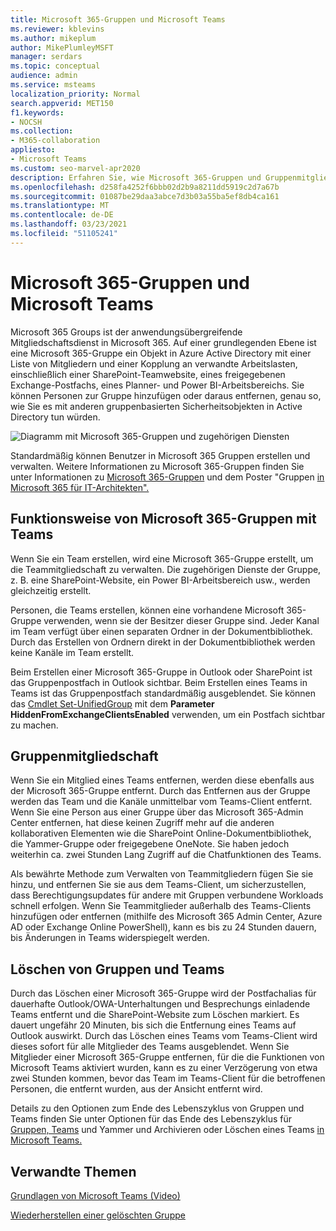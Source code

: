 ```yaml
---
title: Microsoft 365-Gruppen und Microsoft Teams
ms.reviewer: kblevins
ms.author: mikeplum
author: MikePlumleyMSFT
manager: serdars
ms.topic: conceptual
audience: admin
ms.service: msteams
localization_priority: Normal
search.appverid: MET150
f1.keywords:
- NOCSH
ms.collection:
- M365-collaboration
appliesto:
- Microsoft Teams
ms.custom: seo-marvel-apr2020
description: Erfahren Sie, wie Microsoft 365-Gruppen und Gruppenmitgliedschaften mit Microsoft Teams zusammenarbeiten.
ms.openlocfilehash: d258fa4252f6bbb02d2b9a8211dd5919c2d7a67b
ms.sourcegitcommit: 01087be29daa3abce7d3b03a55ba5ef8db4ca161
ms.translationtype: MT
ms.contentlocale: de-DE
ms.lasthandoff: 03/23/2021
ms.locfileid: "51105241"
---
```

# <a name="microsoft-365-groups-and-microsoft-teams"></a>Microsoft 365-Gruppen und Microsoft Teams

Microsoft 365 Groups ist der anwendungsübergreifende Mitgliedschaftsdienst in Microsoft 365. Auf einer grundlegenden Ebene ist eine Microsoft 365-Gruppe ein Objekt in Azure Active Directory mit einer Liste von Mitgliedern und einer Kopplung an verwandte Arbeitslasten, einschließlich einer SharePoint-Teamwebsite, eines freigegebenen Exchange-Postfachs, eines Planner- und Power BI-Arbeitsbereichs. Sie können Personen zur Gruppe hinzufügen oder daraus entfernen, genau so, wie Sie es mit anderen gruppenbasierten Sicherheitsobjekten in Active Directory tun würden.

![Diagramm mit Microsoft 365-Gruppen und zugehörigen Diensten](/microsoft-365/media/microsoft-365-groups-hub-spoke.png?view=o365-worldwide)

Standardmäßig können Benutzer in Microsoft 365 Gruppen erstellen und verwalten. Weitere Informationen zu Microsoft 365-Gruppen finden Sie unter Informationen zu [Microsoft 365-Gruppen](https://support.office.com/article/b565caa1-5c40-40ef-9915-60fdb2d97fa2) und dem Poster "Gruppen [in Microsoft 365 für IT-Architekten".](teams-architecture-solutions-posters.md#groups-in-microsoft-365)

## <a name="how-microsoft-365-groups-work-with-teams"></a>Funktionsweise von Microsoft 365-Gruppen mit Teams

Wenn Sie ein Team erstellen, wird eine Microsoft 365-Gruppe erstellt, um die Teammitgliedschaft zu verwalten. Die zugehörigen Dienste der Gruppe, z. B. eine SharePoint-Website, ein Power BI-Arbeitsbereich usw., werden gleichzeitig erstellt.

Personen, die Teams erstellen, können eine vorhandene Microsoft 365-Gruppe verwenden, wenn sie der Besitzer dieser Gruppe sind. Jeder Kanal im Team verfügt über einen separaten Ordner in der Dokumentbibliothek. Durch das Erstellen von Ordnern direkt in der Dokumentbibliothek werden keine Kanäle im Team erstellt.

Beim Erstellen einer Microsoft 365-Gruppe in Outlook oder SharePoint ist das Gruppenpostfach in Outlook sichtbar. Beim Erstellen eines Teams in Teams ist das Gruppenpostfach standardmäßig ausgeblendet. Sie können das [Cmdlet Set-UnifiedGroup](/powershell/module/exchange/users-and-groups/set-unifiedgroup) mit dem **Parameter HiddenFromExchangeClientsEnabled** verwenden, um ein Postfach sichtbar zu machen.

## <a name="group-membership"></a>Gruppenmitgliedschaft

Wenn Sie ein Mitglied eines Teams entfernen, werden diese ebenfalls aus der Microsoft 365-Gruppe entfernt. Durch das Entfernen aus der Gruppe werden das Team und die Kanäle unmittelbar vom Teams-Client entfernt. Wenn Sie eine Person aus einer Gruppe über das Microsoft 365-Admin Center entfernen, hat diese keinen Zugriff mehr auf die anderen kollaborativen Elementen wie die SharePoint Online-Dokumentbibliothek, die Yammer-Gruppe oder freigegebene OneNote. Sie haben jedoch weiterhin ca. zwei Stunden Lang Zugriff auf die Chatfunktionen des Teams.

Als bewährte Methode zum Verwalten von Teammitgliedern fügen Sie sie hinzu, und entfernen Sie sie aus dem Teams-Client, um sicherzustellen, dass Berechtigungsupdates für andere mit Gruppen verbundene Workloads schnell erfolgen. Wenn Sie Teammitglieder außerhalb des Teams-Clients hinzufügen oder entfernen (mithilfe des Microsoft 365 Admin Center, Azure AD oder Exchange Online PowerShell), kann es bis zu 24 Stunden dauern, bis Änderungen in Teams widerspiegelt werden.

## <a name="deleting-groups-and-teams"></a>Löschen von Gruppen und Teams

Durch das Löschen einer Microsoft 365-Gruppe wird der Postfachalias für dauerhafte Outlook/OWA-Unterhaltungen und Besprechungs einladende Teams entfernt und die SharePoint-Website zum Löschen markiert. Es dauert ungefähr 20 Minuten, bis sich die Entfernung eines Teams auf Outlook auswirkt. Durch das Löschen eines Teams vom Teams-Client wird dieses sofort für alle Mitglieder des Teams ausgeblendet. Wenn Sie Mitglieder einer Microsoft 365-Gruppe entfernen, für die die Funktionen von Microsoft Teams aktiviert wurden, kann es zu einer Verzögerung von etwa zwei Stunden kommen, bevor das Team im Teams-Client für die betroffenen Personen, die entfernt wurden, aus der Ansicht entfernt wird.

Details zu den Optionen zum Ende des Lebenszyklus von Gruppen und Teams finden Sie unter Optionen für das Ende des Lebenszyklus für [Gruppen, Teams](/microsoft-365/solutions/end-life-cycle-groups-teams-sites-yammer) und Yammer und Archivieren oder Löschen eines Teams [in Microsoft Teams.](./archive-or-delete-a-team.md)

## <a name="related-topics"></a>Verwandte Themen

[Grundlagen von Microsoft Teams (Video)](https://aka.ms/teams-foundations)

[Wiederherstellen einer gelöschten Gruppe](/microsoft-365/admin/create-groups/restore-deleted-group)